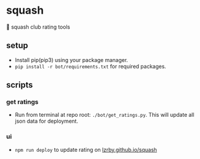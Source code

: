 # squash

🏸 squash club rating tools

## setup

- Install pip(pip3) using your package manager.
- `pip install -r bot/requirements.txt` for required packages.

## scripts

### get ratings

- Run from terminal at repo root: `./bot/get_ratings.py`. This will update all json data for deployment.

### ui

- `npm run deploy` to update rating on [lzrby.github.io/squash](http://lzrby.github.io/squash)
